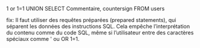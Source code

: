 1 or 1=1 UNION SELECT Commentaire, countersign FROM users

fix:
Il faut utiliser des requêtes préparées (prepared statements), qui séparent les données des instructions SQL.
Cela empêche l’interprétation du contenu comme du code SQL, même si l’utilisateur entre des caractères spéciaux comme ' ou OR 1=1.